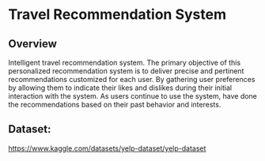 # Travel Recommendation System

## Overview
Intelligent travel recommendation system. The primary objective of this personalized recommendation system is to deliver precise and pertinent recommendations customized for each user. By gathering user preferences by allowing them to indicate their likes and dislikes during their initial interaction with the system. As users continue to use the system, have done the recommendations based on their past behavior and interests. 

## Dataset:
https://www.kaggle.com/datasets/yelp-dataset/yelp-dataset
